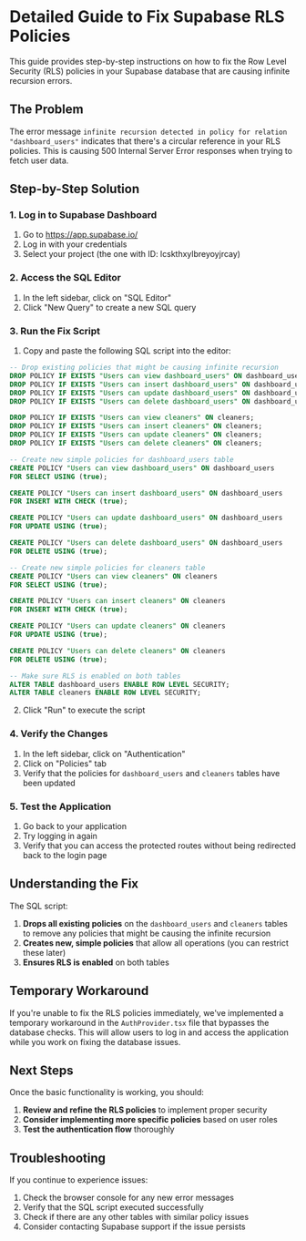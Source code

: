 # Detailed Guide to Fix Supabase RLS Policies

This guide provides step-by-step instructions on how to fix the Row Level Security (RLS) policies in your Supabase database that are causing infinite recursion errors.

## The Problem

The error message `infinite recursion detected in policy for relation "dashboard_users"` indicates that there's a circular reference in your RLS policies. This is causing 500 Internal Server Error responses when trying to fetch user data.

## Step-by-Step Solution

### 1. Log in to Supabase Dashboard

1. Go to https://app.supabase.io/
2. Log in with your credentials
3. Select your project (the one with ID: lcskthxylbreyoyjrcay)

### 2. Access the SQL Editor

1. In the left sidebar, click on "SQL Editor"
2. Click "New Query" to create a new SQL query

### 3. Run the Fix Script

1. Copy and paste the following SQL script into the editor:

```sql
-- Drop existing policies that might be causing infinite recursion
DROP POLICY IF EXISTS "Users can view dashboard_users" ON dashboard_users;
DROP POLICY IF EXISTS "Users can insert dashboard_users" ON dashboard_users;
DROP POLICY IF EXISTS "Users can update dashboard_users" ON dashboard_users;
DROP POLICY IF EXISTS "Users can delete dashboard_users" ON dashboard_users;

DROP POLICY IF EXISTS "Users can view cleaners" ON cleaners;
DROP POLICY IF EXISTS "Users can insert cleaners" ON cleaners;
DROP POLICY IF EXISTS "Users can update cleaners" ON cleaners;
DROP POLICY IF EXISTS "Users can delete cleaners" ON cleaners;

-- Create new simple policies for dashboard_users table
CREATE POLICY "Users can view dashboard_users" ON dashboard_users
FOR SELECT USING (true);

CREATE POLICY "Users can insert dashboard_users" ON dashboard_users
FOR INSERT WITH CHECK (true);

CREATE POLICY "Users can update dashboard_users" ON dashboard_users
FOR UPDATE USING (true);

CREATE POLICY "Users can delete dashboard_users" ON dashboard_users
FOR DELETE USING (true);

-- Create new simple policies for cleaners table
CREATE POLICY "Users can view cleaners" ON cleaners
FOR SELECT USING (true);

CREATE POLICY "Users can insert cleaners" ON cleaners
FOR INSERT WITH CHECK (true);

CREATE POLICY "Users can update cleaners" ON cleaners
FOR UPDATE USING (true);

CREATE POLICY "Users can delete cleaners" ON cleaners
FOR DELETE USING (true);

-- Make sure RLS is enabled on both tables
ALTER TABLE dashboard_users ENABLE ROW LEVEL SECURITY;
ALTER TABLE cleaners ENABLE ROW LEVEL SECURITY;
```

2. Click "Run" to execute the script

### 4. Verify the Changes

1. In the left sidebar, click on "Authentication"
2. Click on "Policies" tab
3. Verify that the policies for `dashboard_users` and `cleaners` tables have been updated

### 5. Test the Application

1. Go back to your application
2. Try logging in again
3. Verify that you can access the protected routes without being redirected back to the login page

## Understanding the Fix

The SQL script:

1. **Drops all existing policies** on the `dashboard_users` and `cleaners` tables to remove any policies that might be causing the infinite recursion
2. **Creates new, simple policies** that allow all operations (you can restrict these later)
3. **Ensures RLS is enabled** on both tables

## Temporary Workaround

If you're unable to fix the RLS policies immediately, we've implemented a temporary workaround in the `AuthProvider.tsx` file that bypasses the database checks. This will allow users to log in and access the application while you work on fixing the database issues.

## Next Steps

Once the basic functionality is working, you should:

1. **Review and refine the RLS policies** to implement proper security
2. **Consider implementing more specific policies** based on user roles
3. **Test the authentication flow** thoroughly

## Troubleshooting

If you continue to experience issues:

1. Check the browser console for any new error messages
2. Verify that the SQL script executed successfully
3. Check if there are any other tables with similar policy issues
4. Consider contacting Supabase support if the issue persists 